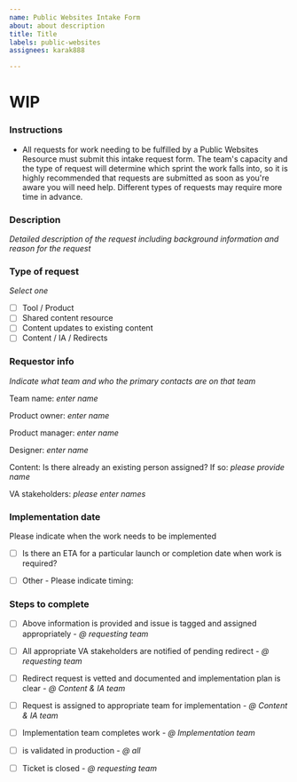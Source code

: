 ```yaml
---
name: Public Websites Intake Form
about: about description
title: Title
labels: public-websites
assignees: karak888

---
```


# WIP

### Instructions
- All requests for work needing to be fulfilled by a Public Websites Resource must submit this intake request form. The team's capacity and the type of request will determine which sprint the work falls into, so it is highly recommended that requests are submitted as soon as you're aware you will need help. Different types of requests may require more time in advance.

### Description
*Detailed description of the request including background information and reason for the request*

### Type of request
*Select one*
- [ ] Tool / Product 
- [ ] Shared content resource 
- [ ] Content updates to existing content
- [ ] Content / IA / Redirects

### Requestor info
*Indicate what team and who the primary contacts are on that team* 

Team name: *enter name*

Product owner: *enter name*

Product manager: *enter name*

Designer: *enter name*

Content: Is there already an existing person assigned? If so: *please provide name* 

VA stakeholders: *please enter names*

### Implementation date
Please indicate when the work needs to be implemented
- [ ] Is there an ETA for a particular launch or completion date when work is required?
- [ ] Other - Please indicate timing: 


### Steps to complete
- [ ] Above information is provided and issue is tagged and assigned appropriately - *@ requesting team*
- [ ] All appropriate VA stakeholders are notified of pending redirect - *@ requesting team*
- [ ] Redirect request is vetted and documented and implementation plan is clear - *@ Content & IA team*
- [ ] Request is assigned to appropriate team for implementation - *@ Content & IA team*
- [ ] Implementation team completes work - *@ Implementation team*
- [ ]  is validated in production - *@ all*
- [ ] Ticket is closed - *@ requesting team*

